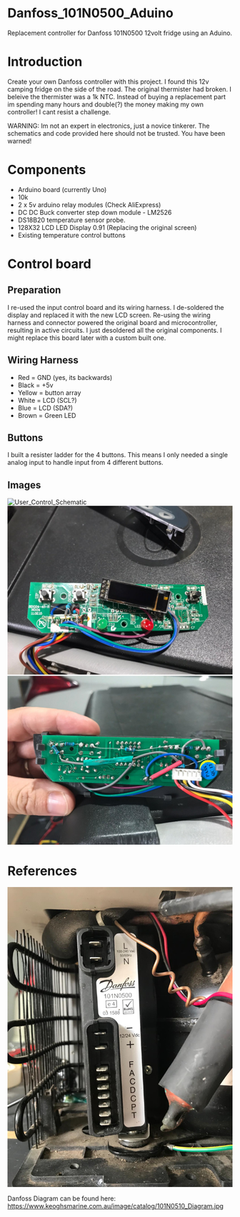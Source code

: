 # Danfoss_101N0500_Aduino
Replacement controller for Danfoss 101N0500 12volt fridge using an Aduino.

# Introduction
Create your own Danfoss controller with this project. I found this 12v camping fridge on the side of the road. The original thermister had broken. I beleive the thermister was a 1k NTC. Instead of buying a replacement part im spending many hours and double(?) the money making my own controller! I cant resist a challenge. 

WARNING: Im not an expert in electronics, just a novice tinkerer. The schematics and code provided here should not be trusted. You have been warned!

# Components
- Arduino board (currently Uno)
- 10k 
- 2 x 5v arduino relay modules (Check AliExpress)
- DC DC Buck converter step down module - LM2526
- DS18B20 temperature sensor probe.
- 128X32 LCD LED Display 0.91 (Replacing the original screen)
- Existing temperature control buttons

# Control board

## Preparation
I re-used the input control board and its wiring harness. I de-soldered the display and replaced it with the new LCD screen. Re-using the wiring harness and connector powered the original board and microcontroller, resulting in active circuits. I just desoldered all the original components. I might replace this board later with a custom built one.


## Wiring Harness
- Red = GND 	(yes, its backwards)
- Black = +5v
- Yellow = button array
- White =  LCD (SCL?)
- Blue = LCD (SDA?)
- Brown = Green LED


## Buttons
I built a resister ladder for the 4 buttons. This means I only needed a single analog input to handle input from 4 different buttons.

## Images
![User_Control_Schematic](./images/UserControlSchematic.jpeg?raw=true "schematic")
![UserControl Front](./images/UserControlFront.jpeg?raw=true "front")
![UserControl Back](./images/UserControlBack.jpeg?raw=true "back")



# References

![Danfoss electrical interface](./images/danfos_motor_interface.jpeg?raw=true "interface")

Danfoss Diagram can be found here: https://www.keoghsmarine.com.au/image/catalog/101N0510_Diagram.jpg

